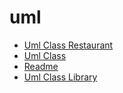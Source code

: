 # uml 
- [Uml Class Restaurant](UML-class-restaurant.md)
- [Uml Class](uml-class.md)
- [Readme](readme.md)
- [Uml Class Library](UML-class-library.md)